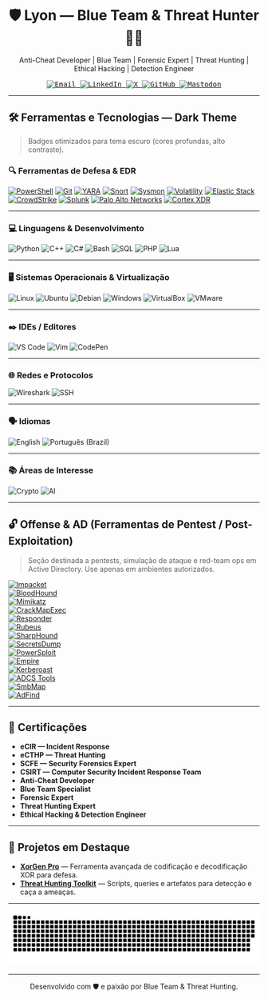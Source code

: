 <!-- ──────────────────────────────── -->
<!-- 🌐 PERFIL PRINCIPAL (Dark-mode ready) -->
<!-- ──────────────────────────────── -->

<h1 align="center" title="Bem-vindo ao meu perfil 👋">
🛡️ Lyon — Blue Team & Threat Hunter 🕵️‍♂️
</h1>

<p align="center">
Anti-Cheat Developer | Blue Team | Forensic Expert | Threat Hunting | Ethical Hacking | Detection Engineer
</p>

<!-- Contato e Redes Sociais -->
<p align="center">
  <kbd>
    <a href="#" title="E-mail">
      <img src="https://img.shields.io/badge/Email-0A66C2?style=for-the-badge&logo=microsoft-outlook&logoColor=white" alt="Email"/>
    </a>
    <a href="#" title="LinkedIn">
      <img src="https://img.shields.io/badge/LinkedIn-0A66C2?style=for-the-badge&logo=linkedin&logoColor=white" alt="LinkedIn"/>
    </a>
    <a href="#" title="X (Twitter)">
      <img src="https://img.shields.io/badge/X-111827?style=for-the-badge&logo=x&logoColor=white" alt="X"/>
    </a>
    <a href="#" title="GitHub">
      <img src="https://img.shields.io/badge/GitHub-0D1117?style=for-the-badge&logo=github&logoColor=white" alt="GitHub"/>
    </a>
    <a href="#" title="Mastodon">
      <img src="https://img.shields.io/badge/Mastodon-6E6EFF?style=for-the-badge&logo=mastodon&logoColor=white" alt="Mastodon"/>
    </a>
  </kbd>
</p>

---

## 🛠️ Ferramentas e Tecnologias — Dark Theme

> Badges otimizados para tema escuro (cores profundas, alto contraste).

### 🔍 Ferramentas de Defesa & EDR
[![PowerShell](https://img.shields.io/badge/PowerShell-0B5FFF?style=for-the-badge&logo=powershell&logoColor=white)](https://learn.microsoft.com/powershell/)
[![Git](https://img.shields.io/badge/Git-E0502C?style=for-the-badge&logo=git&logoColor=white)](https://git-scm.com/)
[![YARA](https://img.shields.io/badge/YARA-0B0B0B?style=for-the-badge&logo=data:image/svg+xml;base64,PHN2ZyB4bWxucz0i...&logoColor=white)](https://virustotal.github.io/yara/)
[![Snort](https://img.shields.io/badge/Snort-6B0000?style=for-the-badge&logo=snort&logoColor=white)](https://www.snort.org/)
[![Sysmon](https://img.shields.io/badge/Sysmon-0078D4?style=for-the-badge&logo=microsoft&logoColor=white)]()
[![Volatility](https://img.shields.io/badge/Volatility-1F2937?style=for-the-badge&logo=data:image/svg+xml;base64,PHN2ZyB4bWxucz0i...&logoColor=white)](https://www.volatilityfoundation.org/)
[![Elastic Stack](https://img.shields.io/badge/Elastic_Stack-073642?style=for-the-badge&logo=elastic&logoColor=white)](https://www.elastic.co/elastic-stack/)
[![CrowdStrike](https://img.shields.io/badge/CrowdStrike-B30B0B?style=for-the-badge&logo=crowdstrike&logoColor=white)](https://www.crowdstrike.com/)
[![Splunk](https://img.shields.io/badge/Splunk-0B0B0B?style=for-the-badge&logo=splunk&logoColor=white)](https://www.splunk.com/)
[![Palo Alto Networks](https://img.shields.io/badge/Palo%20Alto%20Networks-C94A2A?style=for-the-badge&logo=paloaltonetworks&logoColor=white)](https://www.paloaltonetworks.com/)
[![Cortex XDR](https://img.shields.io/badge/Cortex%20XDR-005B99?style=for-the-badge&logo=data:image/svg+xml;base64,SEU_BASE64_AQUI&logoColor=white)]()

---

### 💻 Linguagens & Desenvolvimento
![Python](https://img.shields.io/badge/python-125E9C?style=for-the-badge&logo=python&logoColor=white)
![C++](https://img.shields.io/badge/c++-013A63?style=for-the-badge&logo=c%2B%2B&logoColor=white)
![C#](https://img.shields.io/badge/c%23-5B2E8F?style=for-the-badge&logo=csharp&logoColor=white)
![Bash](https://img.shields.io/badge/bash-0F8B3A?style=for-the-badge&logo=gnubash&logoColor=white)
![SQL](https://img.shields.io/badge/sql-9C5B00?style=for-the-badge&logo=mysql&logoColor=white)
![PHP](https://img.shields.io/badge/php-4B367C?style=for-the-badge&logo=php&logoColor=white)
![Lua](https://img.shields.io/badge/lua-1F2B6D?style=for-the-badge&logo=lua&logoColor=white)

---

### 🖥️ Sistemas Operacionais & Virtualização
![Linux](https://img.shields.io/badge/linux-0F1724?style=for-the-badge&logo=linux&logoColor=white)
![Ubuntu](https://img.shields.io/badge/ubuntu-8B2E00?style=for-the-badge&logo=ubuntu&logoColor=white)
![Debian](https://img.shields.io/badge/debian-6A1B2A?style=for-the-badge&logo=debian&logoColor=white)
![Windows](https://img.shields.io/badge/windows-0366D6?style=for-the-badge&logo=windows&logoColor=white)
![VirtualBox](https://img.shields.io/badge/VirtualBox-102A44?style=for-the-badge&logo=virtualbox&logoColor=white)
![VMware](https://img.shields.io/badge/VMware-3F5157?style=for-the-badge&logo=vmware&logoColor=white)

---

### ✒️ IDEs / Editores
![VS Code](https://img.shields.io/badge/VS%20Code-0060C0?style=for-the-badge&logo=visual-studio-code&logoColor=white)
![Vim](https://img.shields.io/badge/Vim-0A7B3B?style=for-the-badge&logo=vim&logoColor=white)
![CodePen](https://img.shields.io/badge/CodePen-0B0B0B?style=for-the-badge&logo=codepen&logoColor=white)

---

### 🌐 Redes e Protocolos
![Wireshark](https://img.shields.io/badge/Wireshark-0F6A83?style=for-the-badge&logo=wireshark&logoColor=white)
![SSH](https://img.shields.io/badge/SSH-111827?style=for-the-badge&logo=ssh&logoColor=white)

---

### 🗣️ Idiomas
![English](https://img.shields.io/badge/English-2B6FA9?style=for-the-badge&logoColor=white)
![Português (Brazil)](https://img.shields.io/badge/Portugu%C3%AAs%20(BR)-037A2A?style=for-the-badge&logo=googletranslate&logoColor=white)

---

### 📚 Áreas de Interesse
![Crypto](https://img.shields.io/badge/Crypto-0B0B0B?style=for-the-badge&logo=data:image/svg+xml;base64,PHN2ZyB4bWxucz0i...&logoColor=white)
![AI](https://img.shields.io/badge/AI-0B0B0B?style=for-the-badge&logo=data:image/svg+xml;base64,PHN2ZyB4bWxucz0i...&logoColor=white)

---

## 🔓 Offense & AD (Ferramentas de Pentest / Post-Exploitation)

> Seção destinada a pentests, simulação de ataque e red-team ops em Active Directory. Use apenas em ambientes autorizados.

[![Impacket](https://img.shields.io/badge/Impacket-1F2430?style=for-the-badge&logo=python&logoColor=white)](https://github.com/SecureAuthCorp/impacket)  
[![BloodHound](https://img.shields.io/badge/BloodHound-2B0D1A?style=for-the-badge&logo=data:image/svg+xml;base64,PHN2ZyB4bWxucz0i...&logoColor=white)](https://github.com/BloodHoundAD/BloodHound)  
[![Mimikatz](https://img.shields.io/badge/Mimikatz-0B0B0B?style=for-the-badge&logo=windows&logoColor=white)](https://github.com/gentilkiwi/mimikatz)  
[![CrackMapExec](https://img.shields.io/badge/CrackMapExec-071029?style=for-the-badge&logo=data:image/svg+xml;base64,PHN2ZyB4bWxucz0i...&logoColor=white)](https://github.com/byt3bl33d3r/CrackMapExec)  
[![Responder](https://img.shields.io/badge/Responder-0A1E2A?style=for-the-badge&logo=data:image/svg+xml;base64,PHN2ZyB4bWxucz0i...&logoColor=white)](https://github.com/SpiderLabs/Responder)  
[![Rubeus](https://img.shields.io/badge/Rubeus-081426?style=for-the-badge&logo=windows&logoColor=white)](https://github.com/GhostPack/Rubeus)  
[![SharpHound](https://img.shields.io/badge/SharpHound-151515?style=for-the-badge&logo=github&logoColor=white)](https://github.com/BloodHoundAD/SharpHound)  
[![SecretsDump](https://img.shields.io/badge/SecretsDump-0D1117?style=for-the-badge&logo=python&logoColor=white)](https://github.com/SecureAuthCorp/impacket)  
[![PowerSploit](https://img.shields.io/badge/PowerSploit-0E4B8B?style=for-the-badge&logo=powershell&logoColor=white)](https://github.com/PowerShellMafia/PowerSploit)  
[![Empire](https://img.shields.io/badge/Empire-081029?style=for-the-badge&logo=python&logoColor=white)](https://github.com/BC-SECURITY/Empire)  
[![Kerberoast](https://img.shields.io/badge/Kerberoast-2C2C2C?style=for-the-badge&logo=data:image/svg+xml;base64,PHN2ZyB4bWxucz0i...&logoColor=white)](https://github.com/PowerShellMafia/PowerSploit)  
[![ADCS Tools](https://img.shields.io/badge/ADCS-2B2B2B?style=for-the-badge&logo=data:image/svg+xml;base64,PHN2ZyB4bWxucz0i...&logoColor=white)](https://github.com/m0rv4i/adcs)  
[![SmbMap](https://img.shields.io/badge/SmbMap-0F1724?style=for-the-badge&logo=python&logoColor=white)](https://github.com/ShawnDEvans/smbmap)  
[![AdFind](https://img.shields.io/badge/AdFind-0E1724?style=for-the-badge&logo=windows&logoColor=white)](https://www.joeware.net/downloads/FindIt/AdFind.zip)

---

## 🏅 Certificações
- **eCIR — Incident Response**  
- **eCTHP — Threat Hunting**  
- **SCFE — Security Forensics Expert**  
- **CSIRT — Computer Security Incident Response Team**  
- **Anti-Cheat Developer**  
- **Blue Team Specialist**  
- **Forensic Expert**  
- **Threat Hunting Expert**  
- **Ethical Hacking & Detection Engineer**

---

## 🧩 Projetos em Destaque
- [**XorGen Pro**](https://github.com/lyonzin/XorGen) — Ferramenta avançada de codificação e decodificação XOR para defesa.  
- [**Threat Hunting Toolkit**](https://github.com/seu-usuario/threathunting-toolkit) — Scripts, queries e artefatos para detecção e caça a ameaças.

---

<!-- Animação Snek -->
<p align="center">
  <a href="#" title="Snek 🐍">
    <img width="950" src="https://raw.githubusercontent.com/Lissy93/Lissy93/master/assets/github-snake.svg" alt="Snek Animation" />
  </a>
</p>

---

<p align="center">
  Desenvolvido com 🛡️ e paixão por Blue Team & Threat Hunting.
</p>
